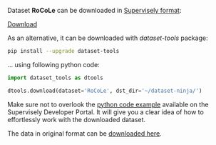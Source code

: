 Dataset **RoCoLe** can be downloaded in [Supervisely format](https://developer.supervisely.com/api-references/supervisely-annotation-json-format):

 [Download](https://assets.supervisely.com/remote/eyJsaW5rIjogImZzOi8vYXNzZXRzLzEzNTBfUm9Db0xlL3JvY29sZS1EYXRhc2V0TmluamEudGFyIiwgInNpZyI6ICJFNlBwdk9nQnQwcVZHakhjdUdKVTZHak0xZWFtMnZPMTV6S2JVTCt2WEhnPSJ9)

As an alternative, it can be downloaded with *dataset-tools* package:
``` bash
pip install --upgrade dataset-tools
```

... using following python code:
``` python
import dataset_tools as dtools

dtools.download(dataset='RoCoLe', dst_dir='~/dataset-ninja/')
```
Make sure not to overlook the [python code example](https://developer.supervisely.com/getting-started/python-sdk-tutorials/iterate-over-a-local-project) available on the Supervisely Developer Portal. It will give you a clear idea of how to effortlessly work with the downloaded dataset.

The data in original format can be [downloaded here](https://prod-dcd-datasets-cache-zipfiles.s3.eu-west-1.amazonaws.com/c5yvn32dzg-2.zip).